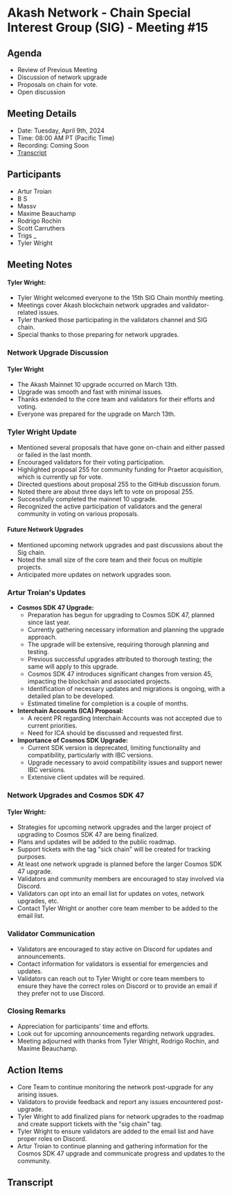 # Akash Network - Chain Special Interest Group (SIG) - Meeting #15

## Agenda
- Review of Previous Meeting
- Discussion of network upgrade 
- Proposals on chain for vote.
- Open discussion 

## Meeting Details

- Date: Tuesday, April 9th, 2024
- Time: 08:00 AM PT (Pacific Time)
- Recording: Coming Soon
- [Transcript](#transcript)


## Participants
- Artur Troian
- B S
- Massv
- Maxime Beauchamp
- Rodrigo Rochin
- Scott Carruthers
- Trigs _
- Tyler Wright


## Meeting Notes
#### Tyler Wright:
  - Tyler Wright welcomed everyone to the 15th SIG Chain monthly meeting.
  - Meetings cover Akash blockchain network upgrades and validator-related issues.
  - Tyler thanked those participating in the validators channel and SIG chain.
  - Special thanks to those preparing for network upgrades.
### Network Upgrade Discussion
#### Tyler Wright
  - The Akash Mainnet 10 upgrade occurred on March 13th.
  - Upgrade was smooth and fast with minimal issues.
  - Thanks extended to the core team and validators for their efforts and voting.
  - Everyone was prepared for the upgrade on March 13th.
### Tyler Wright Update
  - Mentioned several proposals that have gone on-chain and either passed or failed in the last month.
  - Encouraged validators for their voting participation.
  - Highlighted proposal 255 for community funding for Praetor acquisition, which is currently up for vote.
  - Directed questions about proposal 255 to the GitHub discussion forum.
  - Noted there are about three days left to vote on proposal 255.
  - Successfully completed the mainnet 10 upgrade.
  - Recognized the active participation of validators and the general community in voting on various proposals.
#### Future Network Upgrades
  - Mentioned upcoming network upgrades and past discussions about the Sig chain.
  - Noted the small size of the core team and their focus on multiple projects.
  - Anticipated more updates on network upgrades soon.

### Artur Troian's Updates
  - **Cosmos SDK 47 Upgrade:**
    - Preparation has begun for upgrading to Cosmos SDK 47, planned since last year.
    - Currently gathering necessary information and planning the upgrade approach.
    - The upgrade will be extensive, requiring thorough planning and testing.
    - Previous successful upgrades attributed to thorough testing; the same will apply to this upgrade.
    - Cosmos SDK 47 introduces significant changes from version 45, impacting the blockchain and associated projects.
    - Identification of necessary updates and migrations is ongoing, with a detailed plan to be developed.
    - Estimated timeline for completion is a couple of months.
  - **Interchain Accounts (ICA) Proposal:**
    - A recent PR regarding Interchain Accounts was not accepted due to current priorities.
    - Need for ICA should be discussed and requested first.
  - **Importance of Cosmos SDK Upgrade:**
    - Current SDK version is deprecated, limiting functionality and compatibility, particularly with IBC versions.
    - Upgrade necessary to avoid compatibility issues and support newer IBC versions.
    - Extensive client updates will be required.
  ### Network Upgrades and Cosmos SDK 47
  #### Tyler Wright:
  - Strategies for upcoming network upgrades and the larger project of upgrading to Cosmos SDK 47 are being finalized.
  - Plans and updates will be added to the public roadmap.
  - Support tickets with the tag "sick chain" will be created for tracking purposes.
  - At least one network upgrade is planned before the larger Cosmos SDK 47 upgrade.
  - Validators and community members are encouraged to stay involved via Discord.
  - Validators can opt into an email list for updates on votes, network upgrades, etc.
  - Contact Tyler Wright or another core team member to be added to the email list.
### Validator Communication
  - Validators are encouraged to stay active on Discord for updates and announcements.
  - Contact information for validators is essential for emergencies and updates.
  - Validators can reach out to Tyler Wright or core team members to ensure they have the correct roles on Discord or to provide an email if they prefer not to use Discord.
### Closing Remarks
  - Appreciation for participants' time and efforts.
  - Look out for upcoming announcements regarding network upgrades.
  - Meeting adjourned with thanks from Tyler Wright, Rodrigo Rochin, and Maxime Beauchamp.
## Action Items
- Core Team to continue monitoring the network post-upgrade for any arising issues.
- Validators to provide feedback and report any issues encountered post-upgrade.
- Tyler Wright to add finalized plans for network upgrades to the roadmap and create support tickets with the "sig chain" tag.
- Tyler Wright to ensure validators are added to the email list and have proper roles on Discord.
- Artur Troian to continue planning and gathering information for the Cosmos SDK 47 upgrade and communicate progress and updates to the community.
## Transcript
